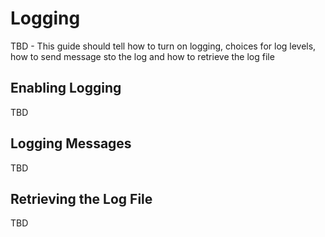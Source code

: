 # Logging 
TBD - This guide should tell how to turn on logging, choices for log levels, how to send message sto the log and how to retrieve the log file

## Enabling Logging
TBD

## Logging Messages
TBD

## Retrieving the Log File
TBD